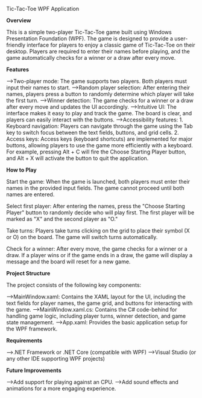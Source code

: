 Tic-Tac-Toe WPF Application

**Overview**

This is a simple two-player Tic-Tac-Toe game built using Windows Presentation Foundation (WPF). The game is designed to provide a user-friendly interface for players to enjoy a classic game of Tic-Tac-Toe on their desktop. Players are required to enter their names before playing, and the game automatically checks for a winner or a draw after every move.

**Features**

-->Two-player mode: The game supports two players. Both players must input their names to start.
-->Random player selection: After entering their names, players press a button to randomly determine which player will take the first turn.
-->Winner detection: The game checks for a winner or a draw after every move and updates the UI accordingly.
-->Intuitive UI: The interface makes it easy to play and track the game. The board is clear, and players can easily interact with the buttons.
-->Accessibility features:
    1. Keyboard navigation: Players can navigate through the game using the Tab key to switch focus between the text fields, buttons, and grid cells.
    2. Access keys: Access keys (keyboard shortcuts) are implemented for major buttons, allowing players to use the game more efficiently with a keyboard. For example, pressing Alt + C will fire the Choose Starting Player button, and Alt + X will activate the button to quit the application.

**How to Play**

Start the game:
When the game is launched, both players must enter their names in the provided input fields. The game cannot proceed until both names are entered.

Select first player:
After entering the names, press the "Choose Starting Player" button to randomly decide who will play first. The first player will be marked as "X" and the second player as "O."

Take turns:
Players take turns clicking on the grid to place their symbol (X or O) on the board. The game will switch turns automatically.

Check for a winner:
After every move, the game checks for a winner or a draw. If a player wins or if the game ends in a draw, the game will display a message and the board will reset for a new game.

**Project Structure**

The project consists of the following key components:

-->MainWindow.xaml: Contains the XAML layout for the UI, including the text fields for player names, the game grid, and buttons for interacting with the game.
-->MainWindow.xaml.cs: Contains the C# code-behind for handling game logic, including player turns, winner detection, and game state management.
-->App.xaml: Provides the basic application setup for the WPF framework.

**Requirements**

-->.NET Framework or .NET Core (compatible with WPF)
-->Visual Studio (or any other IDE supporting WPF projects)

**Future Improvements**

-->Add support for playing against an CPU.
-->Add sound effects and animations for a more engaging experience.
